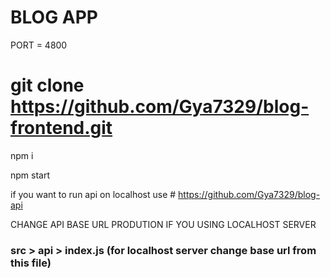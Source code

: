 
# BLOG APP

PORT =  4800
# git clone https://github.com/Gya7329/blog-frontend.git

npm i 

npm start

if you want to run api on localhost use # https://github.com/Gya7329/blog-api
 

 CHANGE API BASE URL PRODUTION  IF YOU USING LOCALHOST SERVER 

### src > api >  index.js (for localhost server change base url from this file)
